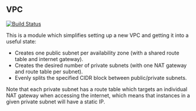## VPC

[![Build Status](https://travis-ci.com/telia-oss/terraform-aws-vpc.svg?branch=master)](https://travis-ci.com/telia-oss/terraform-aws-vpc)

This is a module which simplifies setting up a new VPC and getting it into a useful state:

- Creates one public subnet per availability zone (with a shared route table and internet gateway).
- Creates the desired number of private subnets (with one NAT gateway and route table per subnet).
- Evenly splits the specified CIDR block between public/private subnets.

Note that each private subnet has a route table which targets an individual NAT gateway when accessing the internet, which means that instances in a given private subnet will have a static IP.

